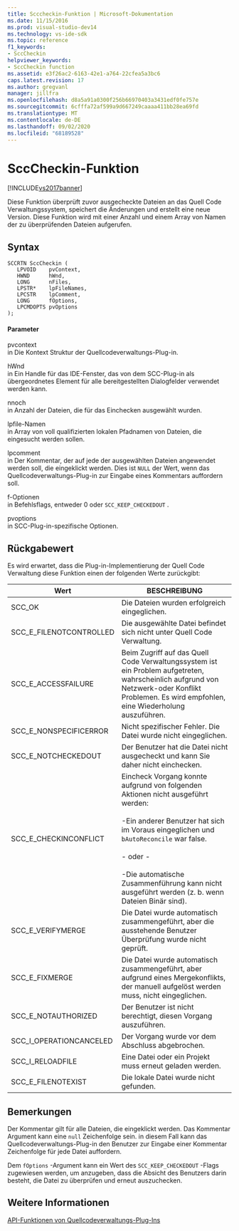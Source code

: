 ```yaml
---
title: Scccheckin-Funktion | Microsoft-Dokumentation
ms.date: 11/15/2016
ms.prod: visual-studio-dev14
ms.technology: vs-ide-sdk
ms.topic: reference
f1_keywords:
- SccCheckin
helpviewer_keywords:
- SccCheckin function
ms.assetid: e3f26ac2-6163-42e1-a764-22cfea5a3bc6
caps.latest.revision: 17
ms.author: gregvanl
manager: jillfra
ms.openlocfilehash: d8a5a91a0300f256b66970403a3431edf0fe757e
ms.sourcegitcommit: 6cfffa72af599a9d667249caaaa411bb28ea69fd
ms.translationtype: MT
ms.contentlocale: de-DE
ms.lasthandoff: 09/02/2020
ms.locfileid: "68189528"
---
```

# <a name="scccheckin-function"></a>SccCheckin-Funktion
[!INCLUDE[vs2017banner](../includes/vs2017banner.md)]

Diese Funktion überprüft zuvor ausgecheckte Dateien an das Quell Code Verwaltungssystem, speichert die Änderungen und erstellt eine neue Version. Diese Funktion wird mit einer Anzahl und einem Array von Namen der zu überprüfenden Dateien aufgerufen.  
  
## <a name="syntax"></a>Syntax  
  
```cpp#  
SCCRTN SccCheckin (  
   LPVOID    pvContext,  
   HWND      hWnd,  
   LONG      nFiles,  
   LPSTR*    lpFileNames,  
   LPCSTR    lpComment,  
   LONG      fOptions,  
   LPCMDOPTS pvOptions  
);  
```  
  
#### <a name="parameters"></a>Parameter  
 pvcontext  
 in Die Kontext Struktur der Quellcodeverwaltungs-Plug-in.  
  
 hWnd  
 in Ein Handle für das IDE-Fenster, das von dem SCC-Plug-in als übergeordnetes Element für alle bereitgestellten Dialogfelder verwendet werden kann.  
  
 nnoch  
 in Anzahl der Dateien, die für das Einchecken ausgewählt wurden.  
  
 lpfile-Namen  
 in Array von voll qualifizierten lokalen Pfadnamen von Dateien, die eingesucht werden sollen.  
  
 lpcomment  
 in Der Kommentar, der auf jede der ausgewählten Dateien angewendet werden soll, die eingeklickt werden. Dies ist `NULL` der Wert, wenn das Quellcodeverwaltungs-Plug-in zur Eingabe eines Kommentars auffordern soll.  
  
 f-Optionen  
 in Befehlsflags, entweder 0 oder `SCC_KEEP_CHECKEDOUT` .  
  
 pvoptions  
 in SCC-Plug-in-spezifische Optionen.  
  
## <a name="return-value"></a>Rückgabewert  
 Es wird erwartet, dass die Plug-in-Implementierung der Quell Code Verwaltung diese Funktion einen der folgenden Werte zurückgibt:  
  
|Wert|BESCHREIBUNG|  
|-----------|-----------------|  
|SCC_OK|Die Dateien wurden erfolgreich eingeglichen.|  
|SCC_E_FILENOTCONTROLLED|Die ausgewählte Datei befindet sich nicht unter Quell Code Verwaltung.|  
|SCC_E_ACCESSFAILURE|Beim Zugriff auf das Quell Code Verwaltungssystem ist ein Problem aufgetreten, wahrscheinlich aufgrund von Netzwerk-oder Konflikt Problemen. Es wird empfohlen, eine Wiederholung auszuführen.|  
|SCC_E_NONSPECIFICERROR|Nicht spezifischer Fehler. Die Datei wurde nicht eingeglichen.|  
|SCC_E_NOTCHECKEDOUT|Der Benutzer hat die Datei nicht ausgecheckt und kann Sie daher nicht einchecken.|  
|SCC_E_CHECKINCONFLICT|Eincheck Vorgang konnte aufgrund von folgenden Aktionen nicht ausgeführt werden:<br /><br /> -Ein anderer Benutzer hat sich im Voraus eingeglichen und `bAutoReconcile` war false.<br /><br /> - oder -<br /><br /> -Die automatische Zusammenführung kann nicht ausgeführt werden (z. b. wenn Dateien Binär sind).|  
|SCC_E_VERIFYMERGE|Die Datei wurde automatisch zusammengeführt, aber die ausstehende Benutzer Überprüfung wurde nicht geprüft.|  
|SCC_E_FIXMERGE|Die Datei wurde automatisch zusammengeführt, aber aufgrund eines Mergekonflikts, der manuell aufgelöst werden muss, nicht eingeglichen.|  
|SCC_E_NOTAUTHORIZED|Der Benutzer ist nicht berechtigt, diesen Vorgang auszuführen.|  
|SCC_I_OPERATIONCANCELED|Der Vorgang wurde vor dem Abschluss abgebrochen.|  
|SCC_I_RELOADFILE|Eine Datei oder ein Projekt muss erneut geladen werden.|  
|SCC_E_FILENOTEXIST|Die lokale Datei wurde nicht gefunden.|  
  
## <a name="remarks"></a>Bemerkungen  
 Der Kommentar gilt für alle Dateien, die eingeklickt werden. Das Kommentar Argument kann eine `null` Zeichenfolge sein. in diesem Fall kann das Quellcodeverwaltungs-Plug-in den Benutzer zur Eingabe einer Kommentar Zeichenfolge für jede Datei auffordern.  
  
 Dem `fOptions` -Argument kann ein Wert des `SCC_KEEP_CHECKEDOUT` -Flags zugewiesen werden, um anzugeben, dass die Absicht des Benutzers darin besteht, die Datei zu überprüfen und erneut auszuchecken.  
  
## <a name="see-also"></a>Weitere Informationen  
 [API-Funktionen von Quellcodeverwaltungs-Plug-Ins](../extensibility/source-control-plug-in-api-functions.md)
